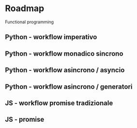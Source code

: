 # Roadmap
Functional programming


## Python - workflow imperativo


## Python - workflow monadico sincrono


## Python - workflow asincrono / asyncio


## Python - workflow asincrono / generatori


## JS - workflow promise tradizionale


## JS - promise 


